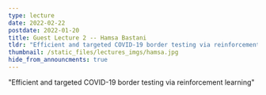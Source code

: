 ```yaml
---
type: lecture
date: 2022-02-22
postdate: 2022-01-20
title: Guest Lecture 2 -- Hamsa Bastani
tldr: "Efficient and targeted COVID-19 border testing via reinforcement learning"
thumbnail: /static_files/lectures_imgs/hamsa.jpg
hide_from_announcments: true
---
```

"Efficient and targeted COVID-19 border testing via reinforcement learning"
